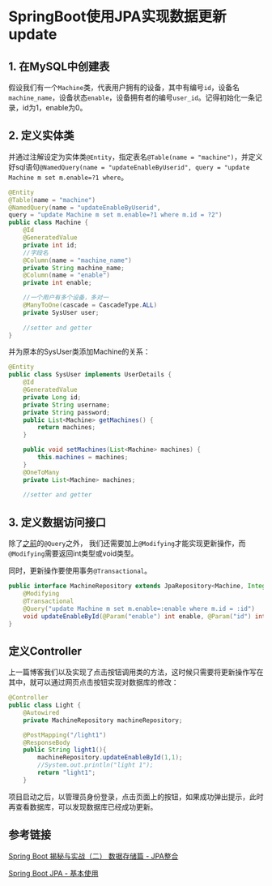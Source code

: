 # SpringBoot使用JPA实现数据更新update

## 1. 在MySQL中创建表
假设我们有一个`Machine`类，代表用户拥有的设备，其中有编号`id`，设备名`machine_name`，设备状态`enable`，设备拥有者的编号`user_id`。记得初始化一条记录，id为1，enable为0。

## 2. 定义实体类

并通过注解设定为实体类`@Entity`，指定表名`@Table(name = "machine")`，并定义好sql语句`@NamedQuery(name = "updateEnableByUserid",
query = "update Machine m set m.enable=?1 where`。

```java
@Entity
@Table(name = "machine")
@NamedQuery(name = "updateEnableByUserid",
query = "update Machine m set m.enable=?1 where m.id = ?2")
public class Machine {
    @Id
    @GeneratedValue
    private int id;
    //字段名
    @Column(name = "machine_name")
    private String machine_name;
    @Column(name = "enable")
    private int enable;

    //一个用户有多个设备，多对一
    @ManyToOne(cascade = CascadeType.ALL)
    private SysUser user;
    
    //setter and getter
}
```

并为原本的SysUser类添加Machine的关系：
```java
@Entity
public class SysUser implements UserDetails {
    @Id
    @GeneratedValue
    private Long id;
    private String username;
    private String password;
    public List<Machine> getMachines() {
        return machines;
    }

    public void setMachines(List<Machine> machines) {
        this.machines = machines;
    }
    @OneToMany
    private List<Machine> machines;
    
    //setter and getter
```

## 3. 定义数据访问接口

除了[之前](https://github.com/justtreee/Learn/tree/master/Spring/LearnSpringBoot02#%E7%AC%AC%E5%9B%9B%E6%AD%A5%E5%AE%9A%E4%B9%89%E6%95%B0%E6%8D%AE%E8%AE%BF%E9%97%AE%E6%8E%A5%E5%8F%A3)的`@Query`之外，
我们还需要加上`@Modifying`才能实现更新操作，而`@Modifying`需要返回int类型或void类型。

同时，更新操作要使用事务`@Transactional`。
```java
public interface MachineRepository extends JpaRepository<Machine, Integer> {
    @Modifying
    @Transactional
    @Query("update Machine m set m.enable=:enable where m.id = :id")
    void updateEnableById(@Param("enable") int enable, @Param("id") int id);
}
```

## 定义Controller

上一篇博客我们以及实现了点击按钮调用类的方法，这时候只需要将更新操作写在其中，就可以通过网页点击按钮实现对数据库的修改：

```java
@Controller
public class Light {
    @Autowired
    private MachineRepository machineRepository;

    @PostMapping("/light1")
    @ResponseBody
    public String light1(){
        machineRepository.updateEnableById(1,1);
        //System.out.println("light 1");
        return "light1";
    }
```

项目启动之后，以管理员身份登录，点击页面上的按钮，如果成功弹出提示，此时再查看数据库，可以发现数据库已经成功更新。


## 参考链接
[Spring Boot 揭秘与实战（二） 数据存储篇 - JPA整合](https://blog.720ui.com/2017/springboot_02_data_jpa/)

[Spring Boot JPA - 基本使用](https://lufficc.com/blog/spring-boot-jpa-basic)